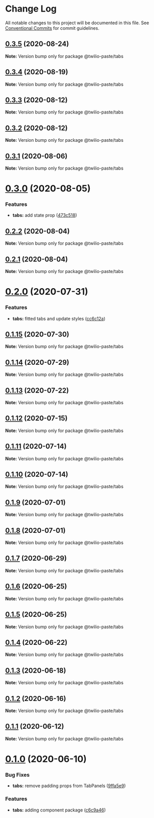 # Change Log

All notable changes to this project will be documented in this file.
See [Conventional Commits](https://conventionalcommits.org) for commit guidelines.

## [0.3.5](https://github.com/twilio-labs/paste/compare/@twilio-paste/tabs@0.3.4...@twilio-paste/tabs@0.3.5) (2020-08-24)

**Note:** Version bump only for package @twilio-paste/tabs





## [0.3.4](https://github.com/twilio-labs/paste/compare/@twilio-paste/tabs@0.3.3...@twilio-paste/tabs@0.3.4) (2020-08-19)

**Note:** Version bump only for package @twilio-paste/tabs





## [0.3.3](https://github.com/twilio-labs/paste/compare/@twilio-paste/tabs@0.3.2...@twilio-paste/tabs@0.3.3) (2020-08-12)

**Note:** Version bump only for package @twilio-paste/tabs





## [0.3.2](https://github.com/twilio-labs/paste/compare/@twilio-paste/tabs@0.3.1...@twilio-paste/tabs@0.3.2) (2020-08-12)

**Note:** Version bump only for package @twilio-paste/tabs





## [0.3.1](https://github.com/twilio-labs/paste/compare/@twilio-paste/tabs@0.3.0...@twilio-paste/tabs@0.3.1) (2020-08-06)

**Note:** Version bump only for package @twilio-paste/tabs





# [0.3.0](https://github.com/twilio-labs/paste/compare/@twilio-paste/tabs@0.2.2...@twilio-paste/tabs@0.3.0) (2020-08-05)


### Features

* **tabs:** add state prop ([473c518](https://github.com/twilio-labs/paste/commit/473c518f9dfd6f10c4e0de1cd0a674fd805b2254))





## [0.2.2](https://github.com/twilio-labs/paste/compare/@twilio-paste/tabs@0.2.1...@twilio-paste/tabs@0.2.2) (2020-08-04)

**Note:** Version bump only for package @twilio-paste/tabs





## [0.2.1](https://github.com/twilio-labs/paste/compare/@twilio-paste/tabs@0.2.0...@twilio-paste/tabs@0.2.1) (2020-08-04)

**Note:** Version bump only for package @twilio-paste/tabs





# [0.2.0](https://github.com/twilio-labs/paste/compare/@twilio-paste/tabs@0.1.15...@twilio-paste/tabs@0.2.0) (2020-07-31)


### Features

* **tabs:** fitted tabs and update styles ([cc6c12a](https://github.com/twilio-labs/paste/commit/cc6c12ae75edfb512b829da3ae8b8f5f58a12bc8))





## [0.1.15](https://github.com/twilio-labs/paste/compare/@twilio-paste/tabs@0.1.14...@twilio-paste/tabs@0.1.15) (2020-07-30)

**Note:** Version bump only for package @twilio-paste/tabs





## [0.1.14](https://github.com/twilio-labs/paste/compare/@twilio-paste/tabs@0.1.13...@twilio-paste/tabs@0.1.14) (2020-07-29)

**Note:** Version bump only for package @twilio-paste/tabs





## [0.1.13](https://github.com/twilio-labs/paste/compare/@twilio-paste/tabs@0.1.12...@twilio-paste/tabs@0.1.13) (2020-07-22)

**Note:** Version bump only for package @twilio-paste/tabs





## [0.1.12](https://github.com/twilio-labs/paste/compare/@twilio-paste/tabs@0.1.11...@twilio-paste/tabs@0.1.12) (2020-07-15)

**Note:** Version bump only for package @twilio-paste/tabs





## [0.1.11](https://github.com/twilio-labs/paste/compare/@twilio-paste/tabs@0.1.10...@twilio-paste/tabs@0.1.11) (2020-07-14)

**Note:** Version bump only for package @twilio-paste/tabs





## [0.1.10](https://github.com/twilio-labs/paste/compare/@twilio-paste/tabs@0.1.9...@twilio-paste/tabs@0.1.10) (2020-07-14)

**Note:** Version bump only for package @twilio-paste/tabs





## [0.1.9](https://github.com/twilio-labs/paste/compare/@twilio-paste/tabs@0.1.8...@twilio-paste/tabs@0.1.9) (2020-07-01)

**Note:** Version bump only for package @twilio-paste/tabs





## [0.1.8](https://github.com/twilio-labs/paste/compare/@twilio-paste/tabs@0.1.7...@twilio-paste/tabs@0.1.8) (2020-07-01)

**Note:** Version bump only for package @twilio-paste/tabs





## [0.1.7](https://github.com/twilio-labs/paste/compare/@twilio-paste/tabs@0.1.6...@twilio-paste/tabs@0.1.7) (2020-06-29)

**Note:** Version bump only for package @twilio-paste/tabs





## [0.1.6](https://github.com/twilio-labs/paste/compare/@twilio-paste/tabs@0.1.5...@twilio-paste/tabs@0.1.6) (2020-06-25)

**Note:** Version bump only for package @twilio-paste/tabs





## [0.1.5](https://github.com/twilio-labs/paste/compare/@twilio-paste/tabs@0.1.4...@twilio-paste/tabs@0.1.5) (2020-06-25)

**Note:** Version bump only for package @twilio-paste/tabs





## [0.1.4](https://github.com/twilio-labs/paste/compare/@twilio-paste/tabs@0.1.3...@twilio-paste/tabs@0.1.4) (2020-06-22)

**Note:** Version bump only for package @twilio-paste/tabs





## [0.1.3](https://github.com/twilio-labs/paste/compare/@twilio-paste/tabs@0.1.2...@twilio-paste/tabs@0.1.3) (2020-06-18)

**Note:** Version bump only for package @twilio-paste/tabs





## [0.1.2](https://github.com/twilio-labs/paste/compare/@twilio-paste/tabs@0.1.1...@twilio-paste/tabs@0.1.2) (2020-06-16)

**Note:** Version bump only for package @twilio-paste/tabs





## [0.1.1](https://github.com/twilio-labs/paste/compare/@twilio-paste/tabs@0.1.0...@twilio-paste/tabs@0.1.1) (2020-06-12)

**Note:** Version bump only for package @twilio-paste/tabs





# [0.1.0](https://github.com/twilio-labs/paste/compare/@twilio-paste/tabs@0.0.2...@twilio-paste/tabs@0.1.0) (2020-06-10)


### Bug Fixes

* **tabs:** remove padding props from TabPanels ([9ffa5e9](https://github.com/twilio-labs/paste/commit/9ffa5e95d729fc7ef2c83619b87f0cd4c1ff2426))


### Features

* **tabs:** adding component package ([c6c9a46](https://github.com/twilio-labs/paste/commit/c6c9a464135fade4b9dc7d22f03718ec0e9666a1))
